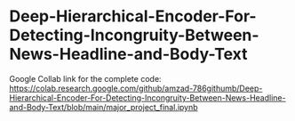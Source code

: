 # Deep-Hierarchical-Encoder-For-Detecting-Incongruity-Between-News-Headline-and-Body-Text
Google Collab link for the complete code: https://colab.research.google.com/github/amzad-786githumb/Deep-Hierarchical-Encoder-For-Detecting-Incongruity-Between-News-Headline-and-Body-Text/blob/main/major_project_final.ipynb 
